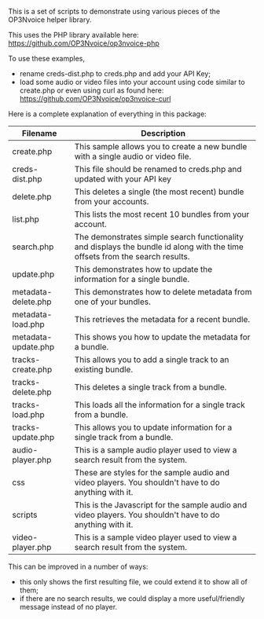 
This is a set of scripts to demonstrate using various pieces of the OP3Nvoice helper library.

This uses the PHP library available here: https://github.com/OP3Nvoice/op3nvoice-php

To use these examples,
*  rename creds-dist.php to creds.php and add your API Key;
*  load some audio or video files into your account using code similar to create.php or even using curl as found here: https://github.com/OP3Nvoice/op3nvoice-curl

Here is a complete explanation of everything in this package:

| Filename        | Description  |
| ------------- | -- |
| create.php | This sample allows you to create a new bundle with a single audio or video file. |
| creds-dist.php | This file should be renamed to creds.php and updated with your API key |
| delete.php | This deletes a single (the most recent) bundle from your accounts. |
| list.php | This lists the most recent 10 bundles from your account. |
| search.php | The demonstrates simple search functionality and displays the bundle id along with the time offsets from the search results. |
| update.php | This demonstrates how to update the information for a single bundle. |
| metadata-delete.php | This demonstrates how to delete metadata from one of your bundles. |
| metadata-load.php | This retrieves the metadata for a recent bundle. |
| metadata-update.php | This shows you how to update the metadata for a bundle. |
| tracks-create.php | This allows you to add a single track to an existing bundle. |
| tracks-delete.php | This deletes a single track from a bundle. |
| tracks-load.php | This loads all the information for a single track from a bundle. |
| tracks-update.php | This allows you to update information for a single track from a bundle. |
| audio-player.php | This is a sample audio player used to view a search result from the system. |
| css | These are styles for the sample audio and video players. You shouldn't have to do anything with it. |
| scripts | This is the Javascript for the sample audio and video players. You shouldn't have to do anything with it. |
| video-player.php | This is a sample video player used to view a search result from the system. |


This can be improved in a number of ways:

*  this only shows the first resulting file, we could extend it to show all of them;
*  if there are no search results, we could display a more useful/friendly message instead of no player.